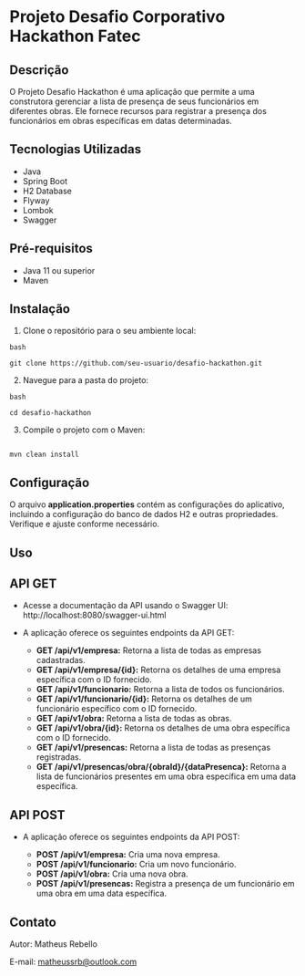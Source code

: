 # Projeto Desafio Corporativo Hackathon Fatec

## Descrição

O Projeto Desafio Hackathon é uma aplicação que permite a uma construtora gerenciar a lista de presença de seus funcionários em diferentes obras. Ele fornece recursos para registrar a presença dos funcionários em obras específicas em datas determinadas.

## Tecnologias Utilizadas

* Java
* Spring Boot
* H2 Database
* Flyway
* Lombok
* Swagger

## Pré-requisitos
* Java 11 ou superior
* Maven

## Instalação

1. Clone o repositório para o seu ambiente local:
```shell
bash

git clone https://github.com/seu-usuario/desafio-hackathon.git
```
2. Navegue para a pasta do projeto:
```shell
bash

cd desafio-hackathon
```
3. Compile o projeto com o Maven:
```shell

mvn clean install
```

## Configuração

O arquivo **application.properties** contém as configurações do aplicativo, incluindo a configuração do banco de dados H2 e outras propriedades. Verifique e ajuste conforme necessário.

## Uso

## API GET

* Acesse a documentação da API usando o Swagger UI:
  http://localhost:8080/swagger-ui.html

* A aplicação oferece os seguintes endpoints da API GET:
  
  - **GET /api/v1/empresa:**  Retorna a lista de todas as empresas cadastradas.
  - **GET /api/v1/empresa/{id}:** Retorna os detalhes de uma empresa específica com o ID fornecido.
  - **GET /api/v1/funcionario:** Retorna a lista de todos os funcionários.
  - **GET /api/v1/funcionario/{id}:** Retorna os detalhes de um funcionário específico com o ID fornecido.
  - **GET /api/v1/obra:** Retorna a lista de todas as obras.
  - **GET /api/v1/obra/{id}:** Retorna os detalhes de uma obra específica com o ID fornecido.
  - **GET /api/v1/presencas:** Retorna a lista de todas as presenças registradas.
  - **GET /api/v1/presencas/obra/{obraId}/{dataPresenca}:** Retorna a lista de funcionários presentes em uma obra específica em uma data específica.

## API POST

* A aplicação oferece os seguintes endpoints da API POST:

  - **POST /api/v1/empresa:** Cria uma nova empresa.
  - **POST /api/v1/funcionario:** Cria um novo funcionário.
  - **POST /api/v1/obra:** Cria uma nova obra.
  - **POST /api/v1/presencas:** Registra a presença de um funcionário em uma obra em uma data específica.

## Contato

  Autor: Matheus Rebello
  
  E-mail: matheussrb@outlook.com
